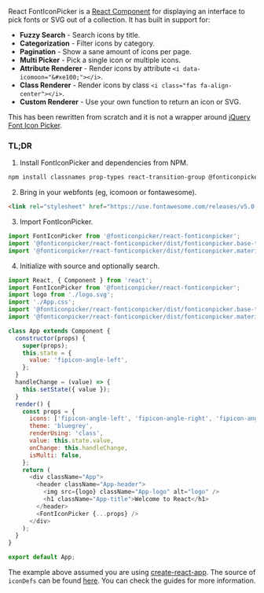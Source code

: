 React FontIconPicker is a [React Component](https://reactjs.org/docs/react-component.html)
for displaying an interface to pick fonts or SVG out of a collection. It has
built in support for:

* **Fuzzy Search** - Search icons by title.
* **Categorization** - Filter icons by category.
* **Pagination** - Show a sane amount of icons per page.
* **Multi Picker** - Pick a single icon or multiple icons.
* **Attribute Renderer** - Render icons by attribute `<i data-icomoon="&#xe100;"></i>`.
* **Class Renderer** - Render icons by class `<i class="fas fa-align-center"></i>`.
* **Custom Renderer** - Use your own function to return an icon or SVG.

This has been rewritten from scratch and it is not a wrapper around
[jQuery Font Icon Picker](https://fonticonpicker.github.io).

### TL;DR

1. Install FontIconPicker and dependencies from NPM.

```bash
npm install classnames prop-types react-transition-group @fonticonpicker/react-fonticonpicker --save
```

2. Bring in your webfonts (eg, icomoon or fontawesome).

```html
<link rel="stylesheet" href="https://use.fontawesome.com/releases/v5.0.9/css/all.css" integrity="sha384-5SOiIsAziJl6AWe0HWRKTXlfcSHKmYV4RBF18PPJ173Kzn7jzMyFuTtk8JA7QQG1" crossorigin="anonymous">
```

3. Import FontIconPicker.

```js
import FontIconPicker from '@fonticonpicker/react-fonticonpicker';
import '@fonticonpicker/react-fonticonpicker/dist/fonticonpicker.base-theme.react.css';
import '@fonticonpicker/react-fonticonpicker/dist/fonticonpicker.material-theme.react.css';
```

4. Initialize with source and optionally search.

```js
import React, { Component } from 'react';
import FontIconPicker from '@fonticonpicker/react-fonticonpicker';
import logo from './logo.svg';
import './App.css';
import '@fonticonpicker/react-fonticonpicker/dist/fonticonpicker.base-theme.react.css';
import '@fonticonpicker/react-fonticonpicker/dist/fonticonpicker.material-theme.react.css';

class App extends Component {
  constructor(props) {
    super(props);
    this.state = {
      value: 'fipicon-angle-left',
    };
  }
  handleChange = (value) => {
    this.setState({ value });
  }
  render() {
    const props = {
      icons: ['fipicon-angle-left', 'fipicon-angle-right', 'fipicon-angle-up', 'fipicon-angle-down'],
      theme: 'bluegrey',
      renderUsing: 'class',
      value: this.state.value,
      onChange: this.handleChange,
      isMulti: false,
    };
    return (
      <div className="App">
        <header className="App-header">
          <img src={logo} className="App-logo" alt="logo" />
          <h1 className="App-title">Welcome to React</h1>
        </header>
        <FontIconPicker {...props} />
      </div>
    );
  }
}

export default App;
```

The example above assumed you are using [create-react-app](https://github.com/facebook/create-react-app). The source of `iconDefs` can be
found [here](https://github.com/fontIconPicker/react-fonticonpicker/blob/master/src/docs/helpers/iconDefs.js). You can check the guides for more information.
